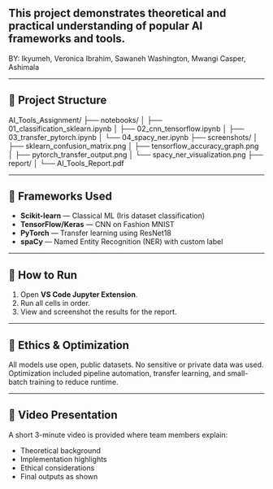 ## This project demonstrates theoretical and practical understanding of popular AI frameworks and tools.

BY: Ikyumeh, Veronica
    Ibrahim, Sawaneh
    Washington, Mwangi
    Casper, Ashimala

---

## 📂 Project Structure
AI_Tools_Assignment/
├── notebooks/
│ ├── 01_classification_sklearn.ipynb
│ ├── 02_cnn_tensorflow.ipynb
│ ├── 03_transfer_pytorch.ipynb
│ └── 04_spacy_ner.ipynb
├── screenshots/
│ ├── sklearn_confusion_matrix.png
│ ├── tensorflow_accuracy_graph.png
│ ├── pytorch_transfer_output.png
│ └── spacy_ner_visualization.png
├── report/
│ └── AI_Tools_Report.pdf


---

## 🚀 Frameworks Used
- **Scikit-learn** — Classical ML (Iris dataset classification)
- **TensorFlow/Keras** — CNN on Fashion MNIST
- **PyTorch** — Transfer learning using ResNet18
- **spaCy** — Named Entity Recognition (NER) with custom label

---

## 🧩 How to Run
1. Open  **VS Code Jupyter Extension**.
2. Run all cells in order.
3. View and screenshot the results for the report.

---

## 🤖 Ethics & Optimization
All models use open, public datasets. No sensitive or private data was used.
Optimization included pipeline automation, transfer learning, and small-batch training to reduce runtime.

---

## 🎥 Video Presentation
A short 3-minute video is provided where team members explain:
- Theoretical background  
- Implementation highlights  
- Ethical considerations  
- Final outputs as shown
